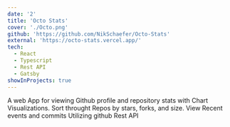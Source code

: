 ```yaml
---
date: '2'
title: 'Octo Stats'
cover: './Octo.png'
github: 'https://github.com/NikSchaefer/Octo-Stats'
external: 'https://octo-stats.vercel.app/'
tech:
  - React
  - Typescript
  - Rest API
  - Gatsby
showInProjects: true
---
```


A web App for viewing Github profile and repository stats with Chart Visualizations. Sort throught Repos by stars, forks, and size. View Recent events and commits Utilizing github Rest API

